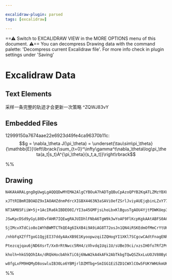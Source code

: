 ```yaml
---

excalidraw-plugin: parsed
tags: [excalidraw]

---
```

==⚠  Switch to EXCALIDRAW VIEW in the MORE OPTIONS menu of this document. ⚠== You can decompress Drawing data with the command palette: 'Decompress current Excalidraw file'. For more info check in plugin settings under 'Saving'


# Excalidraw Data

## Text Elements
采样一条完整的轨迹才会更新一次策略 ^ZQWJ83vY

## Embedded Files
12999150a7674aae22e6923d49fe4ca96370b11c: $$g = \nabla_\theta J(\pi_\theta) = \underset{\tau\sim\pi_\theta}{\mathbb{E}}\left\lbrack{\sum_{t=0}^\infty\gamma^t\nabla_\theta\log\pi_\theta(a_t|s_t)A^{\pi_\theta}(s_t,a_t)}\right\rbrack$$

%%
## Drawing
```compressed-json
N4KAkARALgngDgUwgLgAQQQDwMYEMA2AlgCYBOuA7hADTgQBuCpAzoQPYB2KqATLZMzYBXUtiRoIACyhQ4zZAHoFAc0JRJQgEYA6bGwC2CgF7N6hbEcK4OCtptbErHALRY8RMpWdx8Q1TdIEfARcZgRmBShcZQUebQBGABZtAAYaOiCEfQQOKGZuAG1wMFAwMogSbggAQX04b1IASQB5ACsAVQAFdpgEOEI4GHpSAA10sshYRCrCfWikfnLMbmdE

xJTtRIBmRIBOADZ9xIAOAHZdnmPdrcXIGBX4463N3aSAViOefZSrlJviyAUEjqbinLZxY77XbXHi7U5vY4I25SBCEZTSbi7ZL7SF/U6InjxfF/ZHWZTBbgpZHMKCkNgAawQAGE2Pg2KQqgBiFI83njcqaXDYenKOlCDjEFlsjkSWnWZhwXCBXL8yAAM0I+HwAGVYBSJJIhRpAqqIDS6YyAOrAyTceLU2kMhC6mD69CCDymsXojjhfJoe0AiBsRXY

NT3AM85FiiW+5j+1AcIRa6kIBDEO0I/YI3a45GMFjsLhoLbxKlBgusTgAOU4YjtPDWKUep3i+2RQjgxFwUHTdvhiTBYN2KW2fCDhGYABFMr2M2g1QQwsjRcI4I1iAmCgBdZGaYQSgCiwWyuS3u6DRA49O4SZTl7Ywr7C6XCGRGuCG6q8Vh0PibxSXBTn2U5ElwXAEB4HgEChHgtmIPY1QQRI8AOLZThSTR4nibBTWYdxxFQIoJjAQMSPiAELwmCo

JSwKpcDSd9yGyL80DvfAHR7IQEwgRAJUIDhlFNbA6TgW9k3wYoAF9FlKcpKgkAAtABFS0ACknnoABNU0pkI6AsCgU1ljQZx/3LaiI1QZw3meI5jm2eFkSBYgQRLLZdm0aFczbK5Elsn83mRSRUXRIy0B4IKgzJN0LPKc0nSldkuQQP54lLU1BWFVdxUlVlktlcgOAVJUciM99NR1PV9I9SoHQtBBrVc20Ivqp0XTdM1WTqoNvUkOMEzI8oQyFcM7

SjIMcvXTdCio8o1WYhBWMTCTkQE4g6IkXB4i9A9iAG8T72osJn1QN4iRSKEdmOfMmCrYtUHS9sKzuotaw4es0GOKCeBSHh8Ruidp1nU7F3wZcg33XLjyyMqE3Yjsux7U6iTeQd0MSL5EnS5ErxvNjVofJ951QMGIeo3tMHC9BAHHEwB2C0AADlAENzQAY7UAF1NABC3QALeMAT/jAFkjQAseUAF7NAAbTBnAEJrQA1b0AU1cvUoAAVQyqnp5n2e5

/nhbFqXZffTgoG1QgjEI37ddyAAxXB9E1KyoopwzqiIZQHogYI1XKl7SCgcwCAdtFnagENhL13ABKYZaEaDdk0QEghFap5XGdZznecF0WJZl01cCEAOACVwkNwjaSEN9L1DgAJUKMQDbRIuk8AqIgXA4DgXVke4OToBC7IqkdjFFgYQgEAoAAhIURRjPLpS5NUZ9n/kIGwERlSgRpe30XUGqSmV0E5VLSwy/vF9IZfV6yUfsonreqjlYrFWX+ej5

Ptezcqjqau6jND6XsrT/Xx0rRtNwcc5RH4/zXhvdq1Uqi1U/sUBe39ci/xzsIH0fo7Rf2PmArIzRQxjUjHFeBmDEHPz1hbK2+AbYYKflkM2esDZGyAQQ0BxCshxygL7J2PcEBuwfggle4Coie2qMfNgFAQq4BJhHEBfDf6HglMIukYiQgk0biIqgVCsH6AUaI+W8B9IT3nvhOkWoxhoH2ESfuRjWT4B0mgbGxxtCIn/PsSK/cjBsAMO3CsBBi52m

kholh+hkG5QOhIAx/dRQkHocbAhkTiC6j6NwW2kA4kAFk2AbTkbgTQwQSZkxLuUOJV80ByUgMPVkKjSDKEFAACkJKcagvALFNIaagDYbwACUpo87KGTEqKoVTalwSpLwLYIzhmNPaV0/xcDmH63/ggHBXtODw0JvNRaedaKkAEkJEpQYcjZNydwIuBSQFEDEmgE5yIOCW0LqQYuyJhBQCvHc4uMzhqaFaAgbAeRtQ3LgOkzJNycmg1fP3IUXtGDy

w8fgLxFM9HQMyD8oswluIB30Lo6YBMjrlDZMTbg+SmIGG1Ei5ZD1CWXlCOw5FUKYWHUkmUKS4AZJ0A/OEduTKpJAA===
```
%%
